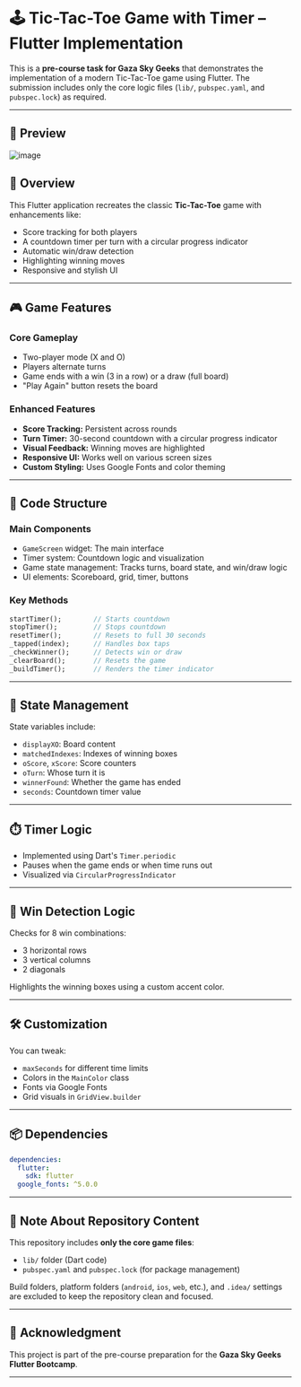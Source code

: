 # 🕹️ Tic-Tac-Toe Game with Timer – Flutter Implementation

This is a **pre-course task for Gaza Sky Geeks** that demonstrates the implementation of a modern Tic-Tac-Toe game using Flutter. The submission includes only the core logic files (`lib/`, `pubspec.yaml`, and `pubspec.lock`) as required.

---
## 📸 Preview 

![image](https://github.com/user-attachments/assets/41c197ae-394f-450d-b434-556d5409128f)

## 📱 Overview

This Flutter application recreates the classic **Tic-Tac-Toe** game with enhancements like:

- Score tracking for both players
- A countdown timer per turn with a circular progress indicator
- Automatic win/draw detection
- Highlighting winning moves
- Responsive and stylish UI

---

## 🎮 Game Features

### Core Gameplay
- Two-player mode (X and O)
- Players alternate turns
- Game ends with a win (3 in a row) or a draw (full board)
- "Play Again" button resets the board

### Enhanced Features
- **Score Tracking:** Persistent across rounds
- **Turn Timer:** 30-second countdown with a circular progress indicator
- **Visual Feedback:** Winning moves are highlighted
- **Responsive UI:** Works well on various screen sizes
- **Custom Styling:** Uses Google Fonts and color theming

---

## 🧱 Code Structure

### Main Components
- `GameScreen` widget: The main interface
- Timer system: Countdown logic and visualization
- Game state management: Tracks turns, board state, and win/draw logic
- UI elements: Scoreboard, grid, timer, buttons

### Key Methods
```dart
startTimer();        // Starts countdown
stopTimer();         // Stops countdown
resetTimer();        // Resets to full 30 seconds
_tapped(index);      // Handles box taps
_checkWinner();      // Detects win or draw
_clearBoard();       // Resets the game
_buildTimer();       // Renders the timer indicator
```

---

## 🔁 State Management

State variables include:
- `displayXO`: Board content
- `matchedIndexes`: Indexes of winning boxes
- `oScore`, `xScore`: Score counters
- `oTurn`: Whose turn it is
- `winnerFound`: Whether the game has ended
- `seconds`: Countdown timer value

---

## ⏱️ Timer Logic

- Implemented using Dart's `Timer.periodic`
- Pauses when the game ends or when time runs out
- Visualized via `CircularProgressIndicator`

---

## 🧠 Win Detection Logic

Checks for 8 win combinations:
- 3 horizontal rows
- 3 vertical columns
- 2 diagonals

Highlights the winning boxes using a custom accent color.

---

## 🛠️ Customization

You can tweak:
- `maxSeconds` for different time limits
- Colors in the `MainColor` class
- Fonts via Google Fonts
- Grid visuals in `GridView.builder`

---

## 📦 Dependencies

```yaml
dependencies:
  flutter:
    sdk: flutter
  google_fonts: ^5.0.0
```

---

## 📂 Note About Repository Content

This repository includes **only the core game files**:

- `lib/` folder (Dart code)
- `pubspec.yaml` and `pubspec.lock` (for package management)

Build folders, platform folders (`android`, `ios`, `web`, etc.), and `.idea/` settings are excluded to keep the repository clean and focused.

---

## 🙌 Acknowledgment

This project is part of the pre-course preparation for the **Gaza Sky Geeks Flutter Bootcamp**.

---





